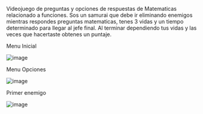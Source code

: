 Videojuego de preguntas y opciones de respuestas de Matematicas relacionado a funciones.
Sos un samurai que debe ir eliminando enemigos mientras respondes preguntas matematicas, tenes 3 vidas y un tiempo determinado para llegar al jefe final.
Al terminar dependiendo tus vidas y las veces que hacertaste obtenes un puntaje.

Menu Inicial

![image](https://github.com/user-attachments/assets/d14cf41f-9ff2-4116-a852-dd113e084c3e)

Menu Opciones

![image](https://github.com/user-attachments/assets/e477ae05-5dbe-493b-b0e8-ae8dfd7feec9)

Primer enemigo

![image](https://github.com/user-attachments/assets/f03619d2-2058-4a19-a2a7-153b9e1aeb89)
